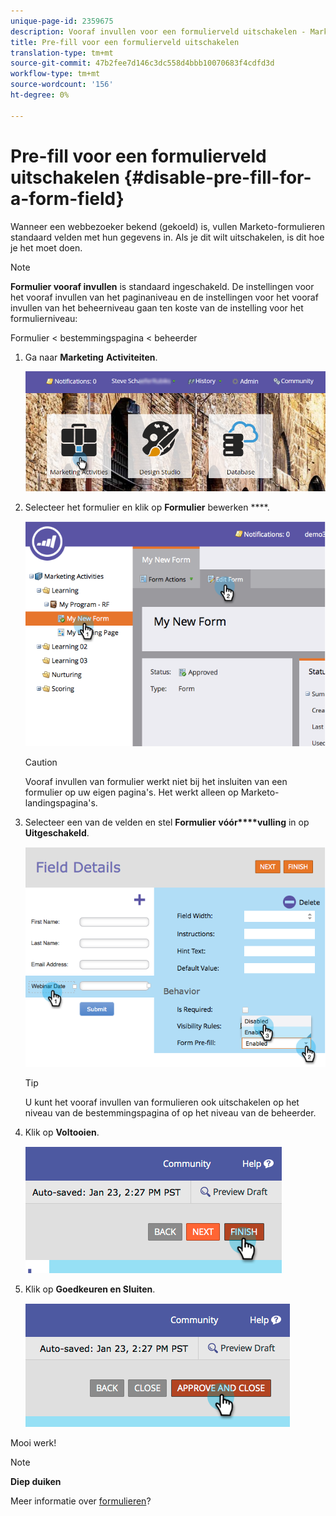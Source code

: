 ```yaml
---
unique-page-id: 2359675
description: Vooraf invullen voor een formulierveld uitschakelen - Marketo Docs - Productdocumentatie
title: Pre-fill voor een formulierveld uitschakelen
translation-type: tm+mt
source-git-commit: 47b2fee7d146c3dc558d4bbb10070683f4cdfd3d
workflow-type: tm+mt
source-wordcount: '156'
ht-degree: 0%

---
```



# Pre-fill voor een formulierveld uitschakelen {#disable-pre-fill-for-a-form-field}

Wanneer een webbezoeker bekend (gekoeld) is, vullen Marketo-formulieren standaard velden met hun gegevens in. Als je dit wilt uitschakelen, is dit hoe je het moet doen.

>[!NOTE]
>
>**Formulier vooraf invullen** is standaard ingeschakeld. De instellingen voor het vooraf invullen van het paginaniveau en de instellingen voor het vooraf invullen van het beheerniveau gaan ten koste van de instelling voor het formulierniveau:
>
>Formulier &lt; bestemmingspagina &lt; beheerder

1. Ga naar **Marketing** **Activiteiten**.

   ![](assets/login-marketing-activities-7.png)

1. Selecteer het formulier en klik op **Formulier** bewerken ****.

   ![](assets/image2014-9-15-14-3a26-3a46.png)

   >[!CAUTION]
   >
   >Vooraf invullen van formulier werkt niet bij het insluiten van een formulier op uw eigen pagina&#39;s. Het werkt alleen op Marketo-landingspagina&#39;s.

1. Selecteer een van de velden en stel **Formulier** **vóór****vulling** in op **Uitgeschakeld**.

   ![](assets/image2014-9-15-14-3a26-3a54.png)

   >[!TIP]
   >
   >U kunt het vooraf invullen van formulieren ook uitschakelen op het niveau van de bestemmingspagina of op het niveau van de beheerder.

1. Klik op **Voltooien**.

   ![](assets/image2014-9-15-14-3a27-3a1.png)

1. Klik op **Goedkeuren en Sluiten**.

   ![](assets/image2014-9-15-14-3a27-3a6.png)

Mooi werk!

>[!NOTE]
>
>**Diep duiken**
>
>Meer informatie over [formulieren](http://docs.marketo.com/display/docs/forms)?

